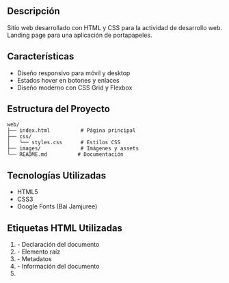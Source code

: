 ## Descripción
Sitio web desarrollado con HTML y CSS para la actividad de desarrollo web. Landing page para una aplicación de portapapeles.

## Características
- Diseño responsivo para móvil y desktop
- Estados hover en botones y enlaces
- Diseño moderno con CSS Grid y Flexbox

## Estructura del Proyecto
```
web/
├── index.html          # Página principal
├── css/
│   └── styles.css      # Estilos CSS
├── images/             # Imágenes y assets
└── README.md          # Documentación
```

## Tecnologías Utilizadas
- HTML5
- CSS3
- Google Fonts (Bai Jamjuree)

## Etiquetas HTML Utilizadas
1. <!DOCTYPE html> - Declaración del documento
2. <html> - Elemento raíz
3. <head> - Metadatos
4. <meta> - Información del documento
5. <title> - Título de la página
6. <link> - Enlaces a recursos
7. <body> - Contenido visible
8. <header> - Encabezado
9. <main> - Contenido principal
10. <section> - Secciones
11. <article> - Artículos
12. <footer> - Pie de página
13. <nav> - Navegación
14. "<h1>, <h2>, <h3> - Títulos"
15. <p> - Párrafos
16. <ul>, <li> - Listas
17. <a> - Enlaces
18. <img> - Imágenes
19. <button> - Botones
20. <div> - Contenedores

## Propiedades CSS Utilizadas
1. margin - Márgenes
2. padding - Relleno
3. box-sizing - Modelo de caja
4. font-family - Fuente
5. font-size - Tamaño de fuente
6. color - Color de texto
7. background-color - Color de fondo
8. background-image - Imagen de fondo
9. display - Tipo de visualización
10. grid - CSS Grid
11. flex - Flexbox
12. justify-content - Alineación horizontal
13. align-items - Alineación vertical
14. text-align - Alineación de texto
15. max-width - Ancho máximo
16. width - Ancho
17. height - Alto
18. border-radius - Bordes redondeados
19. box-shadow - Sombras
20. transition - Transiciones
21. transform - Transformaciones
22. opacity - Opacidad
23. text-decoration - Decoración de texto
24. font-weight - Peso de fuente
25. border - Bordes
26. cursor - Tipo de cursor

## Ejecutar
1. Abre el archivo index.html en tu navegador
2. O usa Live Server en VS Code
## Autor
Gabriel Sanchez
Desarrollado para la actividad de desarrollo web con HTML y CSS.

## Licencia
Este proyecto es de uso educativo.
